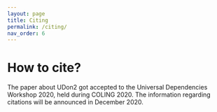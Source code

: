 ```yaml
---
layout: page
title: Citing
permalink: /citing/
nav_order: 6
---
```


# How to cite?
The paper about UDon2 got accepted to the Universal Dependencies Workshop 2020, held during COLING 2020. The information regarding citations will be announced in December 2020.